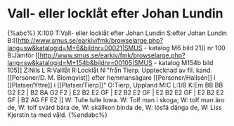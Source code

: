 # Vall- eller locklåt efter Johan Lundin

{%abc%}
X:100
T:Vall- eller locklåt efter Johan Lundin
S:efter Johan Lundin
B:[[http://www.smus.se/earkiv/fmk/browselarge.php?lang=sw&katalogid=M+6&bildnr=00021|SMUS - katalog M6 bild 21]] nr 100
B:Jämför [[http://www.smus.se/earkiv/fmk/browselarge.php?lang=sw&katalogid=M+154b&bildnr=00105|SMUS - katalog M154b bild 105]]
Z:Nils L
R:Valllåt
R:Locklåt
N:"från Tierp. Upptecknad av fil. kand. [[Personer/D. M. Blomqvist]] efter hemmansägare [[Personer/Hallsén]] i [[Platser/Yttre]] i [[Platser/Tierp]]"
O:Tierp, Uppland
M:C
L:1/8
K:Em
BB BB G2 E2 | B2 BA G2 F2 | E2 B2 E2 GF | E2 B2 E2 GF |
E2 B2 E2 GF | E2 B2 E2 GF | B2 AG FF E2 |]
W: Tulle lulle lowa.
W: Tolf man i skoga; 
W: tolf man äro de, 
W: tolf svärd bära de, 
W: skällkon binda de, 
W: lösfä dänga de,
W: Liss Kjerstin ta med våld.
{%endabc%}
